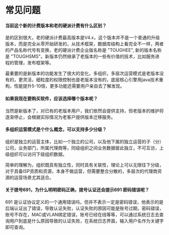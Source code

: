 # 常见问题


#### 当前这个新的计费版本和老的硬派计费有什么区别？

是的区别很大，老的硬派计费最高版本是V4.x，这个版本并不是一个普通的升级版本，而是完全从零开始研发的，从技术框架，数据库结构上看完全不一样，两者的产品名称代号有变换，老的硬派计费企业版名称是 "TOUGHEE", 新的版本名称是 "TOUGHSMS"。新版本仍然继承了老版本的一些有价值的技术，比如服务进程的管理，发布框架等。

最重要的是新版本的功能发生了很大的变化，多组织，多层次运营模式是老版本没有的，更灵活，细粒度的权限控制也是老版本没有的，底层核心引擎用java技术重构，性能提升5-10倍，更多功能还需要用户亲自去了解发现。

#### 如果我现在要购买软件，应该选择哪个版本呢？

当然是新版本了，对已有的老版本用户，我们依然会提供支持，但老版本的维护将逐渐停止，会根据实际情况为老客户提供版本迁移服务。

#### 多组织运营模式是个什么概念，可以支持多少分级？

组织是独立的运营主体，比如一个独立的公司，以及他下属的独立运营的子（分）公司，业务部门，所属代理商等，同级组织之间业务数据彼此独立，不可互访，上级组织可以访问下级组织数据。

简单的理解为，组织既具有独立性，同时具有关联性，理论上可以无限往下分级，对于具备ISP资质和资源，本身不做运营，但需要整合分散的，多层次的代理商资源的运营场景尤其适合。

#### 关于拨号691，为什么明明密码正确，拨号认证还会提示691 密码错误呢？

691 是认证协议定义的一个通用错误吗，但并不表示一定是密码错误，他表示的是后端认证出了错误，导致认证失败，认证失败的原因可能是账号过期，密码错误，账号不存在，MAC或VLAN绑定错误，账号已经在线等等，可以通过系统日志去查询用户到底是什么原因导致的认证失败，在系统日志界面，输入用户名作为关键字即可查询。

